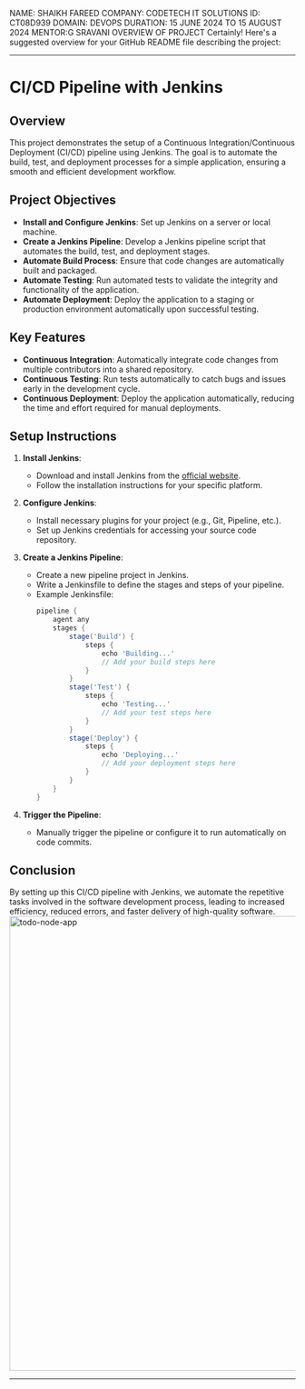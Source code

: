 NAME: SHAIKH FAREED
COMPANY: CODETECH IT SOLUTIONS
ID: CT08D939
DOMAIN: DEVOPS
DURATION: 15 JUNE 2024 TO 15 AUGUST 2024
MENTOR:G SRAVANI
OVERVIEW OF PROJECT
Certainly! Here's a suggested overview for your GitHub README file describing the project:

---

# CI/CD Pipeline with Jenkins

## Overview

This project demonstrates the setup of a Continuous Integration/Continuous Deployment (CI/CD) pipeline using Jenkins. The goal is to automate the build, test, and deployment processes for a simple application, ensuring a smooth and efficient development workflow.

## Project Objectives

- **Install and Configure Jenkins**: Set up Jenkins on a server or local machine.
- **Create a Jenkins Pipeline**: Develop a Jenkins pipeline script that automates the build, test, and deployment stages.
- **Automate Build Process**: Ensure that code changes are automatically built and packaged.
- **Automate Testing**: Run automated tests to validate the integrity and functionality of the application.
- **Automate Deployment**: Deploy the application to a staging or production environment automatically upon successful testing.

## Key Features

- **Continuous Integration**: Automatically integrate code changes from multiple contributors into a shared repository.
- **Continuous Testing**: Run tests automatically to catch bugs and issues early in the development cycle.
- **Continuous Deployment**: Deploy the application automatically, reducing the time and effort required for manual deployments.

## Setup Instructions

1. **Install Jenkins**:
   - Download and install Jenkins from the [official website](https://www.jenkins.io/download/).
   - Follow the installation instructions for your specific platform.

2. **Configure Jenkins**:
   - Install necessary plugins for your project (e.g., Git, Pipeline, etc.).
   - Set up Jenkins credentials for accessing your source code repository.

3. **Create a Jenkins Pipeline**:
   - Create a new pipeline project in Jenkins.
   - Write a Jenkinsfile to define the stages and steps of your pipeline.
   - Example Jenkinsfile:
     ```groovy
     pipeline {
         agent any
         stages {
             stage('Build') {
                 steps {
                     echo 'Building...'
                     // Add your build steps here
                 }
             }
             stage('Test') {
                 steps {
                     echo 'Testing...'
                     // Add your test steps here
                 }
             }
             stage('Deploy') {
                 steps {
                     echo 'Deploying...'
                     // Add your deployment steps here
                 }
             }
         }
     }
     ```

4. **Trigger the Pipeline**:
   - Manually trigger the pipeline or configure it to run automatically on code commits.

## Conclusion

By setting up this CI/CD pipeline with Jenkins, we automate the repetitive tasks involved in the software development process, leading to increased efficiency, reduced errors, and faster delivery of high-quality software.<img width="800" alt="todo-node-app" src="https://github.com/shaikhfareed/CODETECH-TASK1/assets/134830850/d56fbfa5-684c-4e2a-bb80-a7e9bda2a713">


---
